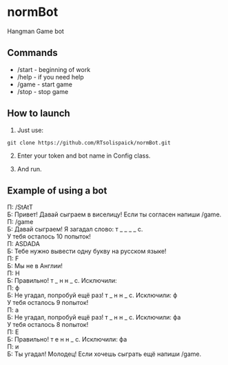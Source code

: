 # normBot

Hangman Game bot

## Commands

* /start - beginning of work
* /help - if you need help
* /game - start game
* /stop - stop game

## How to launch  

1. Just use:
```
git clone https://github.com/RTsolispaick/normBot.git
```
2. Enter your token and bot name in Config class.

3. And run.

## Example of using a bot

П: /StAtT  
Б: Привет! Давай сыграем в виселицу! Если ты согласен напиши /game.  
П: /game  
Б: Давай сыграем! Я загадал слово: т _ _ _ _ с.  
У тебя осталось 10 попыток!  
П: ASDADA  
Б: Тебе нужно вывести одну букву на русском языке!  
П: F  
Б: Мы не в Англии!  
П: Н  
Б: Правильно! т _ н н _ с. Исключили:  
П: ф  
Б: Не угадал, попробуй ещё раз! т _ н н _ с. Исключили: ф  
У тебя осталось 9 попыток!  
П: а  
Б: Не угадал, попробуй ещё раз! т _ н н _ с. Исключили: фа  
У тебя осталось 8 попыток!  
П: Е  
Б: Правильно! т е н н _ с. Исключили: фа  
П: и  
Б: Ты угадал! Молодец! Если хочешь сыграть ещё напиши /game.  